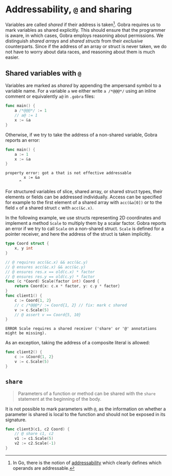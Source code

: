 # Addressability, `@` and sharing

Variables are called _shared_ if their address is taken[^1].
Gobra requires us to mark variables as shared explicitly.
This should ensure that the programmer is aware, in which cases, Gobra employs reasoning about permissions.
We distinguish _shared arrays_ and _shared structs_ from their _exclusive_ counterparts.
Since if the address of an array or struct is never taken, we do not have to worry about data races, and reasoning about them is much easier.


## Shared variables with `@`

Variables are marked as _shared_ by appending the ampersand symbol to a variable name.
For a variable `a` we either write `a /*@@@*/` using an inline comment or equivalently `a@` in `.gobra` files:
``` go
func main() {
	a /*@@@*/ := 1
	// a@ := 1
    x := &a
}
```

Otherwise, if we try to take the address of a non-shared variable, Gobra reports an error:
``` go
func main() {
	a := 1
    x := &a
}
```
``` text
property error: got a that is not effective addressable
        x := &a
      ^
```

For structured variables of slice, shared array, or shared struct types, their elements or fields can be addressed individually.
Access can be specified for example to the first element of a shared array with `acc(&a[0])` or to the field `x` of a shared struct `c` with `acc(&c.x)`.

In the following example, we use structs representing 2D coordinates and implement a method `Scale` to multiply them by a scalar factor.
Gobra reports an error if we try to call `Scale` on a non-shared struct.
`Scale` is defined for a pointer receiver, and here the address of the struct is taken implicitly.

``` go
type Coord struct {
	x, y int
}

// @ requires acc(&c.x) && acc(&c.y)
// @ ensures acc(&c.x) && acc(&c.y)
// @ ensures res.x == old(c.x) * factor
// @ ensures res.y == old(c.y) * factor
func (c *Coord) Scale(factor int) Coord {
	return Coord{x: c.x * factor, y: c.y * factor}
}
func client1() {
	c := Coord{1, 2}
	// c /*@@@*/ := Coord{1, 2} // fix: mark c shared
	v := c.Scale(5)
	// @ assert v == Coord{5, 10}
}
```
``` text
ERROR Scale requires a shared receiver ('share' or '@' annotations might be missing).
```

As an exception, taking the address of a composite literal is allowed:
``` go
func client2() {
	c := &Coord{1, 2}
	v := c.Scale(5)
}
```

## `share`

> Parameters of a function or method can be shared with the `share` statement at the beginning of the body.

It is not possible to mark parameters with `@`, as the information on whether a parameter is shared is local to the function and should not be exposed in its signature.

``` go
func client3(c1, c2 Coord) {
	// @ share c1, c2
	v1 := c1.Scale(5)
	v2 := c2.Scale(-1)
}
```


[^1]: In Go, there is the notion of [addressability](https://go.dev/ref/spec#Address_operators) which clearly defines which operands are addressable.
